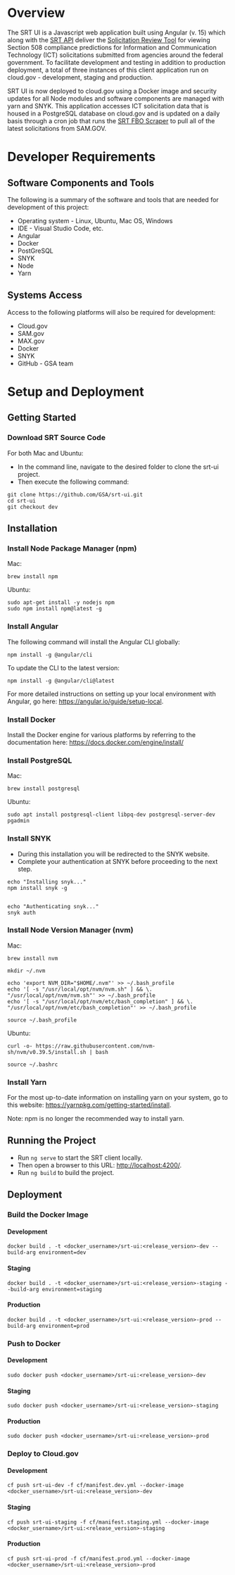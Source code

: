 # Overview 
The SRT UI is a Javascript web application built using Angular (v. 15) which along with the [SRT API](https://github.com/GSA/srt-api) deliver the [Solicitation Review Tool](https://srt.app.cloud.gov/auth) for viewing Section 508 compliance predictions for Information and Communication Technology (ICT) solicitations submitted from agencies around the federal government. To facilitate development and testing in addition to production deployment, a total of three instances of this client application run on cloud.gov - development, staging and production. 

SRT UI is now deployed to cloud.gov using a Docker image and security updates for all Node modules and software components are managed with yarn and SNYK. This application accesses ICT solicitation data that is housed in a PostgreSQL database on cloud.gov and is updated on a daily basis through a cron job that runs the [SRT FBO Scraper](https://github.com/GSA/srt-fbo-scraper) to pull all of the latest solicitations from SAM.GOV. 

# Developer Requirements 
## Software Components and Tools 
The following is a summary of the software and tools that are needed for development of this project: 
* Operating system - Linux, Ubuntu, Mac OS, Windows 
* IDE - Visual Studio Code, etc. 
* Angular 
* Docker 
* PostGreSQL
* SNYK 
* Node 
* Yarn 
## Systems Access 
Access to the following platforms will also be required for development: 
* Cloud.gov 
* SAM.gov 
* MAX.gov 
* Docker 
* SNYK 
* GitHub - GSA team 
# Setup and Deployment  
## Getting Started
### Download SRT Source Code 
For both Mac and Ubuntu: 
* In the command line, navigate to the desired folder to clone the srt-ui project. 
* Then execute the following command: 
```
git clone https://github.com/GSA/srt-ui.git
cd srt-ui
git checkout dev
```
## Installation 
### Install Node Package Manager (npm)
Mac:
```
brew install npm
```
Ubuntu:
```
sudo apt-get install -y nodejs npm
sudo npm install npm@latest -g
```
### Install Angular  
The following command will install the Angular CLI globally: 
```
npm install -g @angular/cli
```

To update the CLI to the latest version: 
```
npm install -g @angular/cli@latest 
```
For more detailed instructions on setting up your local environment with Angular, go here: <https://angular.io/guide/setup-local>. 
### Install Docker
Install the Docker engine for various platforms by referring to the documentation here: <https://docs.docker.com/engine/install/> 
### Install PostgreSQL
Mac:
```
brew install postgresql
```

Ubuntu:
```
sudo apt install postgresql-client libpq-dev postgresql-server-dev pgadmin
```
### Install SNYK
* During this installation you will be redirected to the SNYK website.
* Complete your authentication at SNYK before proceeding to the next step.
```
echo "Installing snyk..."
npm install snyk -g


echo "Authenticating snyk..."
snyk auth
```
### Install Node Version Manager (nvm)
Mac:
```
brew install nvm

mkdir ~/.nvm

echo 'export NVM_DIR="$HOME/.nvm"' >> ~/.bash_profile
echo '[ -s "/usr/local/opt/nvm/nvm.sh" ] && \. "/usr/local/opt/nvm/nvm.sh"' >> ~/.bash_profile
echo '[ -s "/usr/local/opt/nvm/etc/bash_completion" ] && \. "/usr/local/opt/nvm/etc/bash_completion"' >> ~/.bash_profile

source ~/.bash_profile
```
Ubuntu:
```
curl -o- https://raw.githubusercontent.com/nvm-sh/nvm/v0.39.5/install.sh | bash

source ~/.bashrc
```
### Install Yarn 
For the most up-to-date information on installing yarn on your system, go to this website: <https://yarnpkg.com/getting-started/install>.

Note: npm is no longer the recommended way to install yarn. 

## Running the Project 
* Run `ng serve` to start the SRT client locally. 
* Then open a browser to this URL: <http://localhost:4200/>. 
* Run `ng build` to build the project. 
## Deployment 
### Build the Docker Image
####  Development 
```
docker build . -t <docker_username>/srt-ui:<release_version>-dev --build-arg environment=dev 
```
####  Staging 
```
docker build . -t <docker_username>/srt-ui:<release_version>-staging --build-arg environment=staging 
```
#### Production 
```
docker build . -t <docker_username>/srt-ui:<release_version>-prod --build-arg environment=prod 
```
### Push to Docker  
####  Development 
```
sudo docker push <docker_username>/srt-ui:<release_version>-dev 
```
####  Staging 
```
sudo docker push <docker_username>/srt-ui:<release_version>-staging 
```
#### Production 
```
sudo docker push <docker_username>/srt-ui:<release_version>-prod 
```
### Deploy to Cloud.gov
####  Development 
```
cf push srt-ui-dev -f cf/manifest.dev.yml --docker-image <docker_username>/srt-ui:<release_version>-dev
```
####  Staging 
```
cf push srt-ui-staging -f cf/manifest.staging.yml --docker-image <docker_username>/srt-ui:<release_version>-staging
```
#### Production 
```
cf push srt-ui-prod -f cf/manifest.prod.yml --docker-image <docker_username>/srt-ui:<release_version>-prod
```







